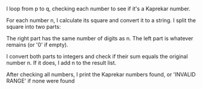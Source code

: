 I loop from p to q, checking each number to see if it's a Kaprekar number.

For each number n, I calculate its square and convert it to a string.
I split the square into two parts:

The right part has the same number of digits as n.
The left part is whatever remains (or '0' if empty).

I convert both parts to integers and check if their sum equals the original number n.
If it does, I add n to the result list.

After checking all numbers, I print the Kaprekar numbers found, or 'INVALID RANGE' if none were found